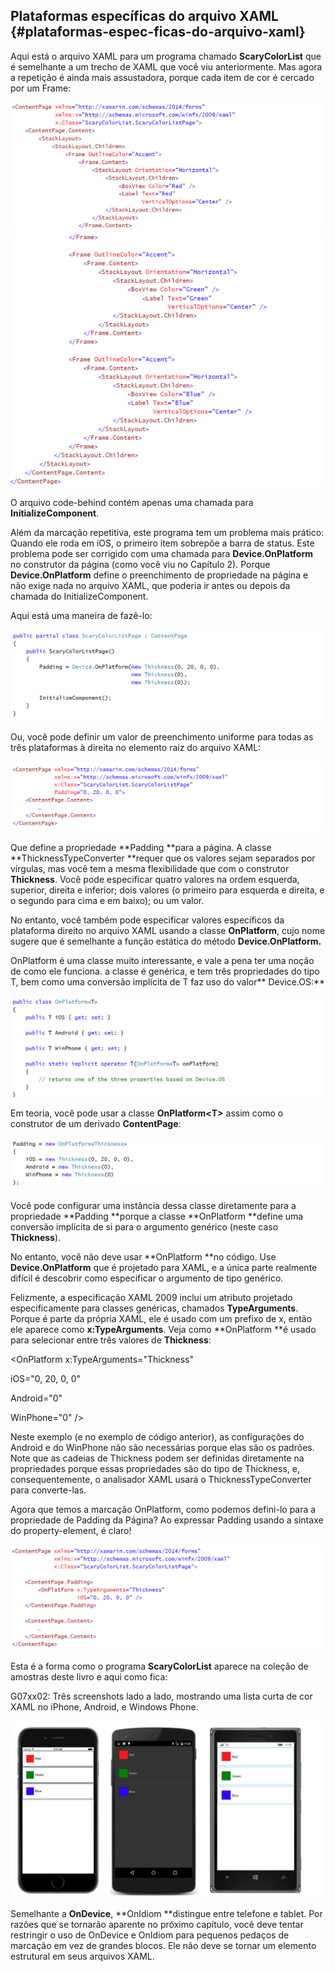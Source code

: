 ## Plataformas específicas do arquivo XAML {#plataformas-espec-ficas-do-arquivo-xaml}

Aqui está o arquivo XAML para um programa chamado **ScaryColorList** que é semelhante a um trecho de XAML que você viu anteriormente. Mas agora a repetição é ainda mais assustadora, porque cada item de cor é cercado por um Frame:

![](/assets/07-29-Scary)![](/assets/07-29-scary01)

O arquivo code-behind contém apenas uma chamada para **InitializeComponent**.

Além da marcação repetitiva, este programa tem um problema mais prático: Quando ele roda em iOS, o primeiro item sobrepõe a barra de status. Este problema pode ser corrigido com uma chamada para **Device.OnPlatform** no construtor da página \(como você viu no Capítulo 2\). Porque **Device.OnPlatform** define o preenchimento de propriedade na página e não exige nada no arquivo XAML, que poderia ir antes ou depois da chamada do InitializeComponent.

Aqui está uma maneira de fazê-lo:

![](/assets/07-30-scarycontenpage)

Ou, você pode definir um valor de preenchimento uniforme para todas as três plataformas à direita no elemento raiz do arquivo XAML:

![](/assets/07-31-scaryxaml)

Que define a propriedade **Padding **para a página. A classe **ThicknessTypeConverter **requer que os valores sejam separados por vírgulas, mas você tem a mesma flexibilidade que com o construtor **Thickness**. Você pode especificar quatro valores na ordem esquerda, superior, direita e inferior; dois valores \(o primeiro para esquerda e direita, e o segundo para cima e em baixo\); ou um valor.

No entanto, você também pode especificar valores específicos da plataforma direito no arquivo XAML usando a classe **OnPlatform**, cujo nome sugere que é semelhante a função estática do método **Device.OnPlatform.**

OnPlatform é uma classe muito interessante, e vale a pena ter uma noção de como ele funciona. a classe é genérica, e tem três propriedades do tipo T, bem como uma conversão implícita de T faz uso do valor** Device.OS:**

![](/assets/07-32-onplataform)

Em teoria, você pode usar a classe **OnPlatform&lt;T&gt;** assim como o construtor de um derivado **ContentPage**:

![](/assets/07-32-padding)

Você pode configurar uma instância dessa classe diretamente para a propriedade **Padding **porque a classe **OnPlatform **define uma conversão implícita de si para o argumento genérico \(neste caso **Thickness**\).

No entanto, você não deve usar **OnPlatform **no código. Use **Device.OnPlatform** que é projetado para XAML, e a única parte realmente difícil é descobrir como especificar o argumento de tipo genérico.

Felizmente, a especificação XAML 2009 inclui um atributo projetado especificamente para classes genéricas, chamados **TypeArguments**. Porque é parte da própria XAML, ele é usado com um prefixo de x, então ele aparece como **x:TypeArguments**. Veja como **OnPlatform **é usado para selecionar entre três valores de **Thickness**:

&lt;OnPlatform x:TypeArguments="Thickness"

iOS="0, 20, 0, 0"

Android="0"

WinPhone="0" /&gt;

Neste exemplo \(e no exemplo de código anterior\), as configurações do Android e do WinPhone não são necessárias porque elas são os padrões. Note que as cadeias de Thickness podem ser definidas diretamente na propriedades porque essas propriedades são do tipo de Thickness, e, consequentemente, o analisador XAML usará o ThicknessTypeConverter para converte-las.

Agora que temos a marcação OnPlatform, como podemos defini-lo para a propriedade de Padding da Página? Ao expressar Padding usando a sintaxe do property-element, é claro!

![](/assets/07-34-contentpage)

Esta é a forma como o programa **ScaryColorList** aparece na coleção de amostras deste livro e aqui como fica:

G07xx02: Três screenshots lado a lado, mostrando uma lista curta de cor XAML no iPhone, Android, e Windows Phone.

![](/assets/07-35-telas)



Semelhante a **OnDevice**, **OnIdiom **distingue entre telefone e tablet. Por razões que se tornarão aparente no próximo capítulo, você deve tentar restringir o uso de OnDevice e OnIdiom para pequenos pedaços de marcação em vez de grandes blocos. Ele não deve se tornar um elemento estrutural em seus arquivos XAML.

